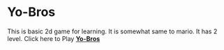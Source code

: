 # Yo-Bros

This is basic 2d game for learning. It is somewhat same to mario. It has 2 level.
Click here to Play [**Yo-Bros**](https://abslat0r.itch.io/yobros)

